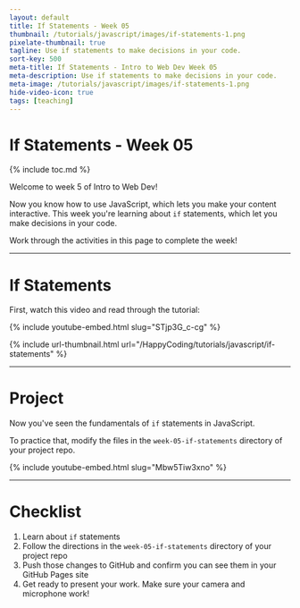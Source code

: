 ```yaml
---
layout: default
title: If Statements - Week 05
thumbnail: /tutorials/javascript/images/if-statements-1.png
pixelate-thumbnail: true
tagline: Use if statements to make decisions in your code.
sort-key: 500
meta-title: If Statements - Intro to Web Dev Week 05
meta-description: Use if statements to make decisions in your code.
meta-image: /tutorials/javascript/images/if-statements-1.png
hide-video-icon: true
tags: [teaching]
---
```


# If Statements - Week 05

{% include toc.md %}

Welcome to week 5 of Intro to Web Dev!

Now you know how to use JavaScript, which lets you make your content interactive. This week you're learning about `if` statements, which let you make decisions in your code.

Work through the activities in this page to complete the week!

---

# If Statements

First, watch this video and read through the tutorial:

{% include youtube-embed.html slug="STjp3G_c-cg" %}

{% include url-thumbnail.html url="/HappyCoding/tutorials/javascript/if-statements" %}

---

# Project

Now you've seen the fundamentals of `if` statements in JavaScript.

To practice that, modify the files in the `week-05-if-statements` directory of your project repo.

{% include youtube-embed.html slug="Mbw5Tiw3xno" %}

---

# Checklist

1. Learn about `if` statements
2. Follow the directions in the `week-05-if-statements` directory of your project repo
3. Push those changes to GitHub and confirm you can see them in your GitHub Pages site
4. Get ready to present your work. Make sure your camera and microphone work!
